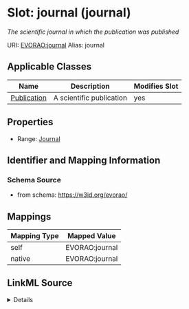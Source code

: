 

# Slot: journal (journal) 


_The scientific journal in which the publication was published_





URI: [EVORAO:journal](https://w3id.org/evorao/journal)
Alias: journal

<!-- no inheritance hierarchy -->





## Applicable Classes

| Name | Description | Modifies Slot |
| --- | --- | --- |
| [Publication](Publication.md) | A scientific publication |  yes  |







## Properties

* Range: [Journal](Journal.md)





## Identifier and Mapping Information







### Schema Source


* from schema: https://w3id.org/evorao/




## Mappings

| Mapping Type | Mapped Value |
| ---  | ---  |
| self | EVORAO:journal |
| native | EVORAO:journal |




## LinkML Source

<details>
```yaml
name: journal
description: The scientific journal in which the publication was published
title: journal
from_schema: https://w3id.org/evorao/
rank: 1000
alias: journal
domain_of:
- Publication
range: Journal
required: false
multivalued: false

```
</details>